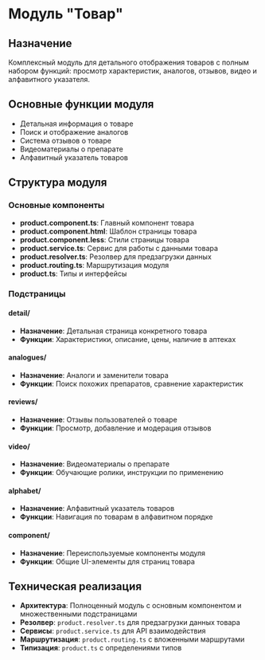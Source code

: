 # Модуль "Товар"

## Назначение
Комплексный модуль для детального отображения товаров с полным набором функций: просмотр характеристик, аналогов, отзывов, видео и алфавитного указателя.

## Основные функции модуля
- Детальная информация о товаре
- Поиск и отображение аналогов
- Система отзывов о товаре
- Видеоматериалы о препарате
- Алфавитный указатель товаров

## Структура модуля

### Основные компоненты
- **product.component.ts**: Главный компонент товара
- **product.component.html**: Шаблон страницы товара
- **product.component.less**: Стили страницы товара
- **product.service.ts**: Сервис для работы с данными товара
- **product.resolver.ts**: Резолвер для предзагрузки данных
- **product.routing.ts**: Маршрутизация модуля
- **product.ts**: Типы и интерфейсы

### Подстраницы

#### detail/
- **Назначение**: Детальная страница конкретного товара
- **Функции**: Характеристики, описание, цены, наличие в аптеках

#### analogues/
- **Назначение**: Аналоги и заменители товара
- **Функции**: Поиск похожих препаратов, сравнение характеристик

#### reviews/
- **Назначение**: Отзывы пользователей о товаре
- **Функции**: Просмотр, добавление и модерация отзывов

#### video/
- **Назначение**: Видеоматериалы о препарате
- **Функции**: Обучающие ролики, инструкции по применению

#### alphabet/
- **Назначение**: Алфавитный указатель товаров
- **Функции**: Навигация по товарам в алфавитном порядке

#### component/
- **Назначение**: Переиспользуемые компоненты модуля
- **Функции**: Общие UI-элементы для страниц товара

## Техническая реализация
- **Архитектура**: Полноценный модуль с основным компонентом и множественными подстраницами
- **Резолвер**: `product.resolver.ts` для предзагрузки данных товара
- **Сервисы**: `product.service.ts` для API взаимодействия
- **Маршрутизация**: `product.routing.ts` с вложенными маршрутами
- **Типизация**: `product.ts` с определениями типов
